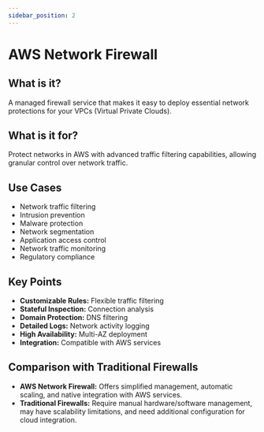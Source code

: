 ```yaml
---
sidebar_position: 2
---
```


# AWS Network Firewall

## What is it?
A managed firewall service that makes it easy to deploy essential network protections for your VPCs (Virtual Private Clouds).

## What is it for?
Protect networks in AWS with advanced traffic filtering capabilities, allowing granular control over network traffic.

## Use Cases
- Network traffic filtering
- Intrusion prevention
- Malware protection
- Network segmentation
- Application access control
- Network traffic monitoring
- Regulatory compliance

## Key Points
- **Customizable Rules:** Flexible traffic filtering
- **Stateful Inspection:** Connection analysis
- **Domain Protection:** DNS filtering
- **Detailed Logs:** Network activity logging
- **High Availability:** Multi-AZ deployment
- **Integration:** Compatible with AWS services

## Comparison with Traditional Firewalls
- **AWS Network Firewall:** Offers simplified management, automatic scaling, and native integration with AWS services.
- **Traditional Firewalls:** Require manual hardware/software management, may have scalability limitations, and need additional configuration for cloud integration. 
